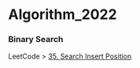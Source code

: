 # Algorithm_2022
### Binary Search
LeetCode > [35. Search Insert Position](https://leetcode.com/problems/search-insert-position/)
